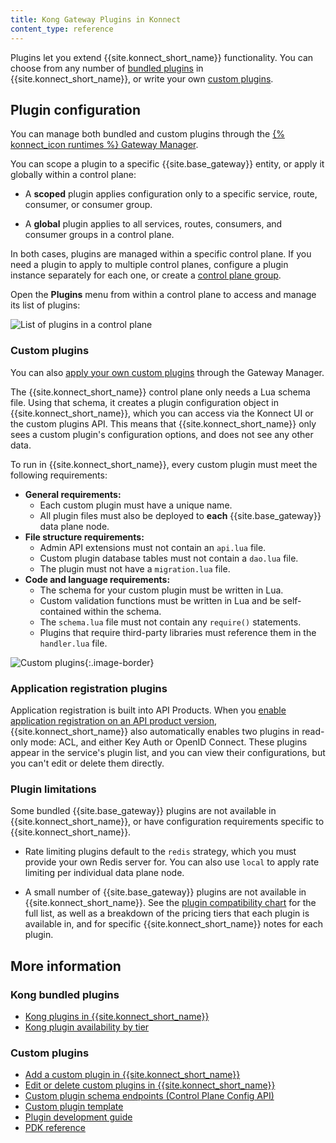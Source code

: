 ```yaml
---
title: Kong Gateway Plugins in Konnect
content_type: reference
---
```


Plugins let you extend {{site.konnect_short_name}} functionality. 
You can choose from any number of [bundled plugins](/hub/?compatibility=konnect&support=kong-inc) 
in {{site.konnect_short_name}}, or write your own [custom plugins](#custom-plugins).

## Plugin configuration

You can manage both bundled and custom plugins through the 
[{% konnect_icon runtimes %} Gateway Manager](https://cloud.konghq.com/us/gateway-manager).

You can scope a plugin to a specific {{site.base_gateway}} entity, or apply it globally
within a control plane:

* A **scoped** plugin applies configuration only to a specific service, route,
consumer, or consumer group.

* A **global** plugin applies to all services, routes, consumers, and consumer 
groups in a control plane.

In both cases, plugins are managed within a specific control plane. If you need a plugin to 
apply to multiple control planes, configure a plugin instance separately for each one, 
or create a [control plane group](/konnect/gateway-manager/control-plane-groups/).

Open the **Plugins** menu from within a control plane to access and manage its list of plugins:

![List of plugins in a control plane](/assets/images/products/konnect/gateway-manager/plugins/konnect-plugin-list.png)

### Custom plugins

You can also [apply your own custom plugins](/konnect/gateway-manager/plugins/add-custom-plugin/) 
through the Gateway Manager.

The {{site.konnect_short_name}} control plane only needs a Lua schema file. Using that
schema, it creates a plugin configuration object in {{site.konnect_short_name}}, which you
can access via the Konnect UI or the custom plugins API. This means that {{site.konnect_short_name}}
only sees a custom plugin's configuration options, and does not see any other data.

To run in {{site.konnect_short_name}}, every custom plugin must meet the following requirements:

* **General requirements:**
  * Each custom plugin must have a unique name.
  * All plugin files must also be deployed to **each** {{site.base_gateway}} data plane node.
* **File structure requirements:**
  * Admin API extensions must not contain an `api.lua` file.
  * Custom plugin database tables must not contain a `dao.lua` file.
  * The plugin must not have a `migration.lua` file.
* **Code and language requirements:** 
  * The schema for your custom plugin must be written in Lua.
  * Custom validation functions must be written in Lua and be self-contained within the schema.
  * The `schema.lua` file must not contain any `require()` statements.
  * Plugins that require third-party libraries must reference them in the `handler.lua` file.

![Custom plugins](/assets/images/products/konnect/gateway-manager/plugins/konnect-custom-plugins.png){:.image-border}

### Application registration plugins

Application registration is built into API Products.
When you [enable application registration on an API product version](/konnect/dev-portal/applications/enable-app-reg/), 
{{site.konnect_short_name}} also automatically enables two plugins in read-only mode: 
ACL, and either Key Auth or OpenID Connect. 
These plugins appear in the service's plugin list, and you can view their
configurations, but you can't edit or delete them directly.

### Plugin limitations

Some bundled {{site.base_gateway}} plugins are not available in {{site.konnect_short_name}}, or
have configuration requirements specific to {{site.konnect_short_name}}.

* Rate limiting plugins default to the `redis` strategy, which you must
provide your own Redis server for. You can also use `local` to apply rate limiting
per individual data plane node.

* A small number of {{site.base_gateway}} plugins are not available in {{site.konnect_short_name}}. See the [plugin compatibility chart](/konnect/compatibility/#plugin-compatibility)
for the full list, as well as a breakdown of the pricing tiers that each plugin is available in, and for specific {{site.konnect_short_name}} notes for each plugin.

## More information

### Kong bundled plugins
* [Kong plugins in {{site.konnect_short_name}}](/hub/?compatibility=konnect&support=kong-inc)
* [Kong plugin availability by tier](/hub/plugins/license-tiers/)

### Custom plugins
* [Add a custom plugin in {{site.konnect_short_name}}](/konnect/gateway-manager/plugins/add-custom-plugin/)
* [Edit or delete custom plugins in {{site.konnect_short_name}}](/konnect/gateway-manager/plugins/update-custom-plugin/)
* [Custom plugin schema endpoints (Control Plane Config API)](/konnect/api/control-plane-configuration/latest/#/Custom%20Plugin%20Schemas)
* [Custom plugin template](https://github.com/Kong/kong-plugin)
* [Plugin development guide](/gateway/latest/plugin-development/)
* [PDK reference](/gateway/latest/plugin-development/pdk/)